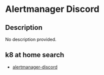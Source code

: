 # Alertmanager Discord

## Description

No description provided.

## k8 at home search

- [alertmanager-discord](https://nanne.dev/k8s-at-home-search/#/alertmanager-discord)
